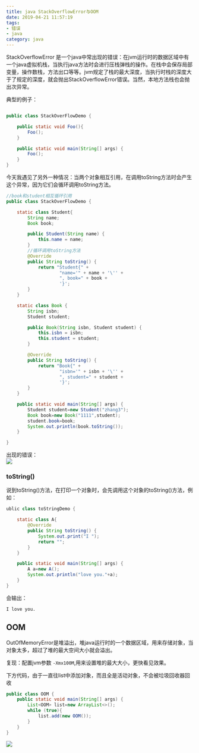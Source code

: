 ```yaml
---
title: java StackOverflowError与OOM
date: 2019-04-21 11:57:19
tags:
- 错误
- java
category: java
---
```


StackOverflowError 是一个java中常出现的错误：在jvm运行时的数据区域中有一个java虚拟机栈，当执行java方法时会进行压栈弹栈的操作。在栈中会保存局部变量，操作数栈，方法出口等等。jvm规定了栈的最大深度，当执行时栈的深度大于了规定的深度，就会抛出StackOverflowError错误。当然，本地方法栈也会抛出次异常。   
<!--more-->

典型的例子：
~~~java

public class StackOverFlowDemo {

    public static void Foo(){
        Foo();
    }

    public static void main(String[] args) {
        Foo();
    }
}
~~~

今天我遇见了另外一种情况：当两个对象相互引用，在调用toString方法时会产生这个异常，因为它们会循环调用toString方法。
~~~java
//book和student相互循环引用
public class StackOverFlowDemo {

    static class Student{
        String name;
        Book book;

        public Student(String name) {
            this.name = name;
        }
        //循环调用toString方法
        @Override
        public String toString() {
            return "Student{" +
                    "name='" + name + '\'' +
                    ", book=" + book +
                    '}';
        }
    }

    static class Book {
        String isbn;
        Student student;

        public Book(String isbn, Student student) {
            this.isbn = isbn;
            this.student = student;
        }

        @Override
        public String toString() {
            return "Book{" +
                    "isbn='" + isbn + '\'' +
                    ", student=" + student +
                    '}';
        }
    }

    public static void main(String[] args) {
        Student student=new Student("zhang3");
        Book book=new Book("1111",student);
        student.book=book;
        System.out.println(book.toString());
    }

}
~~~
出现的错误：  
![](/java-StackOverflowError/stackoverflow.png)

### toString()

说到toString()方法，在打印一个对象时，会先调用这个对象的toString()方法，例如：   
~~~java
ublic class toStringDemo {

    static class A{
        @Override
        public String toString() {
            System.out.print("I ");
            return "";
        }
    }

    public static void main(String[] args) {
        A a=new A();
        System.out.println("love you."+a);
    }
}
~~~

会输出：   
~~~
I love you.
~~~

## OOM
OutOfMemoryError是堆溢出，堆java运行时的一个数据区域，用来存储对象，当对象太多，超过了堆的最大空间大小就会溢出。


复现：配置jvm参数 `-Xmx100M`,用来设置堆的最大大小，更快看见效果。

下方代码，由于一直往list中添加对象，而且全是活动对象，不会被垃圾回收器回收

```java
public class OOM {
    public static void main(String[] args) {
        List<OOM> list=new ArrayList<>();
        while (true){
            list.add(new OOM());
        }
    }
}
```

![](/java-StackOverflowError/OOM.png)
